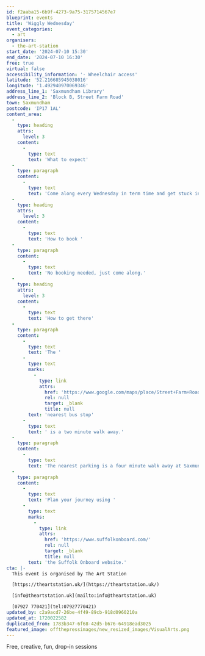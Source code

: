 ```yaml
---
id: f2aaba15-6b9f-4273-9a75-3175714567e7
blueprint: events
title: 'Wiggly Wednesday'
event_categories:
  - art
organisers:
  - the-art-station
start_date: '2024-07-10 15:30'
end_date: '2024-07-10 16:30'
free: true
virtual: false
accessibility_information: '- Wheelchair access'
latitude: '52.216685945038016'
longitude: '1.492940970069346'
address_line_1: 'Saxmundham Library'
address_line_2: 'Block B, Street Farm Road'
town: Saxmundham
postcode: 'IP17 1AL'
content_area:
  -
    type: heading
    attrs:
      level: 3
    content:
      -
        type: text
        text: 'What to expect'
  -
    type: paragraph
    content:
      -
        type: text
        text: 'Come along every Wednesday in term time and get stuck into some arts and crafts.'
  -
    type: heading
    attrs:
      level: 3
    content:
      -
        type: text
        text: 'How to book '
  -
    type: paragraph
    content:
      -
        type: text
        text: 'No booking needed, just come along.'
  -
    type: heading
    attrs:
      level: 3
    content:
      -
        type: text
        text: 'How to get there'
  -
    type: paragraph
    content:
      -
        type: text
        text: 'The '
      -
        type: text
        marks:
          -
            type: link
            attrs:
              href: 'https://www.google.com/maps/place/Street+Farm+Road/@52.2163792,1.4897076,17z/data=!4m23!1m16!4m15!1m6!1m2!1s0x47d988e7a78c0043:0x2b241da72445eea2!2sStreet+Farm+Road,+Saxmundham+IP17+1AP!2m2!1d1.491816!2d52.216324!1m6!1m2!1s0x47d988e6f109bd2b:0xfe7c112a40aa95f7!2sSaxmundham+Library,+Block+B,+Street+Farm+Rd,+Saxmundham+IP17+1AL!2m2!1d1.4928766!2d52.2165315!3e2!3m5!1s0x47d988e7a78c0043:0x2b241da72445eea2!8m2!3d52.216324!4d1.491816!16s%2Fg%2F1q67rylft?entry=ttu'
              rel: null
              target: _blank
              title: null
        text: 'nearest bus stop'
      -
        type: text
        text: ' is a two minute walk away.'
  -
    type: paragraph
    content:
      -
        type: text
        text: 'The nearest parking is a four minute walk away at Saxmundham Market Place car park.'
  -
    type: paragraph
    content:
      -
        type: text
        text: 'Plan your journey using '
      -
        type: text
        marks:
          -
            type: link
            attrs:
              href: 'https://www.suffolkonboard.com/'
              rel: null
              target: _blank
              title: null
        text: 'the Suffolk Onboard website.'
cta: |-
  This event is organised by The Art Station

  [https://theartstation.uk/](https://theartstation.uk/)

  [info@theartstation.uk](mailto:info@theartstation.uk)

  [07927 770421](tel:07927770421)
updated_by: c2a9acd7-26be-4f49-89cb-918d0960210a
updated_at: 1720022582
duplicated_from: 1783b347-6f68-42d5-b676-64918ead3025
featured_image: offthepressimages/new_resized_images/VisualArts.png
---
```

Free, creative, fun, drop-in sessions